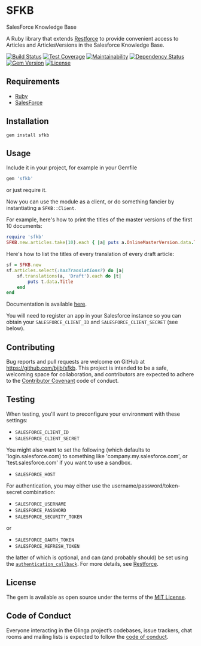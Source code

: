 # SFKB

SalesForce Knowledge Base

A Ruby library that extends [Restforce][] to provide convenient access to
Articles and ArticlesVersions in the Salesforce Knowledge Base.

[![Build Status](http://img.shields.io/travis/bjjb/sfkb.svg?style=flat-square)](https://travis-ci.org/bjjb/sfkb)
[![Test Coverage](https://api.codeclimate.com/v1/badges/8e717aedee6a4e956683/test_coverage)](https://codeclimate.com/github/bjjb/sfkb/test_coverage)
[![Maintainability](https://api.codeclimate.com/v1/badges/8e717aedee6a4e956683/maintainability)](https://codeclimate.com/github/bjjb/sfkb/maintainability)
[![Dependency Status](http://img.shields.io/gemnasium/bjjb/sfkb.svg?style=flat-square)](https://gemnasium.com/bjjb/sfkb)
[![Gem Version](http://img.shields.io/gem/v/sfkb.svg?style=flat-square)](https://rubygems.org/gems/sfkb)
[![License](http://img.shields.io/:license-mit-blue.svg?style=flat-square)](http://bjjb.mit-license.org)

## Requirements

- [Ruby][]
- [SalesForce][]

## Installation

    gem install sfkb

## Usage

Include it in your project, for example in your Gemfile

```ruby
gem 'sfkb'
```

or just require it.

Now you can use the module as a client, or do something fancier by
instantiating a `SFKB::Client`.

For example, here's how to print the titles of the master versions of the
first 10 documents:

```ruby
require 'sfkb'
SFKB.new.articles.take(10).each { |a| puts a.OnlineMasterVersion.data.Title }
```

Here's how to list the titles of every translation of every draft article:

```ruby
sf = SFKB.new
sf.articles.select(:hasTranslations?) do |a|
    sf.translations(a, 'Draft').each do |t|
        puts t.data.Title
    end
end
```

Documentation is available [here][docs].

You will need to register an app in your Salesforce instance so you can obtain
your `SALESFORCE_CLIENT_ID` and `SALESFORCE_CLIENT_SECRET` (see below).

## Contributing

Bug reports and pull requests are welcome on GitHub at
https://github.com/bjjb/sfkb. This project is intended to be a safe,
welcoming space for collaboration, and contributors are expected to adhere to
the [Contributor Covenant](http://contributor-covenant.org) code of conduct.

## Testing

When testing, you'll want to preconfigure your environment with these
settings:

- `SALESFORCE_CLIENT_ID`
- `SALESFORCE_CLIENT_SECRET`

You might also want to set the following (which defaults to
'login.salesforce.com) to something like 'company.my.salesforce.com', or
'test.salesforce.com' if you want to use a sandbox.

- `SALESFORCE_HOST`

For authentication, you may either use the username/password/token-secret
combination:

- `SALESFORCE_USERNAME`
- `SALESFORCE_PASSWORD`
- `SALESFORCE_SECURITY_TOKEN`

or

- `SALESFORCE_OAUTH_TOKEN`
- `SALESFORCE_REFRESH_TOKEN`

the latter of which is optional, and can (and probably should) be set using
the [`authentication_callback`][1]. For more details, see [Restforce][].

## License

The gem is available as open source under the terms of the [MIT
License](https://opensource.org/licenses/MIT).

## Code of Conduct

Everyone interacting in the Glinga project’s codebases, issue trackers, chat
rooms and mailing lists is expected to follow the [code of
conduct](https://gitlab.com/bjjb/glinga/blob/master/CODE_OF_CONDUCT.md).

[Restforce]: https://github.com/restforce/restforce
[Ruby]: https://ruby-lang.org
[Salesforce]: https://salesforce.com
[docs]: http://www.rubydoc.info/github/bjjb/sfkb
[1]: https://github.com/restforce/restforce#oauth-token-authentication
